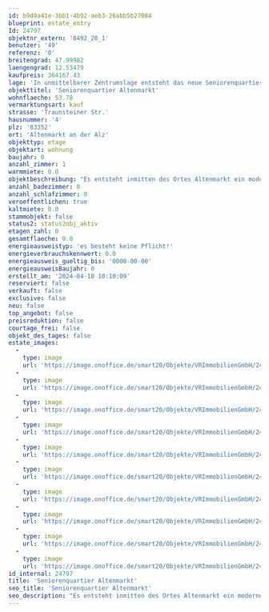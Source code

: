 ```yaml
---
id: b9d0a41e-3bb1-4b92-aeb3-26abb5b27084
blueprint: estate_entry
Id: 24797
objektnr_extern: '8492_20_1'
benutzer: '49'
referenz: '0'
breitengrad: 47.99982
laengengrad: 12.53479
kaufpreis: 364167.43
lage: 'In unmittelbarer Zentrumslage entsteht das neue Seniorenquartier in bevorzugter Lage. In unmittelbarer, fußläufiger Umgebung um das Grundstück befinden sich alle Einrichtungen des täglichen Lebens (Einkaufsmöglichkeiten, Cafés, Ärzte, Apotheken, Kirche, Gemeindeverwaltung, Naherholungsmöglichkeiten, etc.), was eine aktive Teilnahme am Gemeindegeschehen auch im hohen Alter und bei körperlichen Einschränkungen weiterhin ermöglicht. Ein ausschlaggebender Punkt des Konzeptes des Seniorenquartiers ist es, dass sich die Anlage und die sie bewohnenden Menschen in die Gemeinde einfügen und als integraler Teil dieser verstanden werden. Eine Ghettoisierung der „Pflegeeinrichtung“ innerhalb der Ortschaft soll verhindert werden. Auch dies wird durch die gute, zentrale Lage ermöglicht und vereinfacht.'
objekttitel: 'Seniorenquartier Altenmarkt'
wohnflaeche: 53.78
vermarktungsart: kauf
strasse: 'Traunsteiner Str.'
hausnummer: '4'
plz: '83352'
ort: 'Altenmarkt an der Alz'
objekttyp: etage
objektart: wohnung
baujahr: 0
anzahl_zimmer: 1
warmmiete: 0.0
objektbeschreibung: "Es entsteht inmitten des Ortes Altenmarkt ein moderner Neubau mit  schöner Grünanlage :\r\n\r\n- 20 x EZ (ca. 21 m²) davon 4 x rollstuhlgerecht ausgestattet\r\n- 2 x DZ (ca. 26 m²) rollstuhlgerecht ausgestattet\r\n- 38 x 1,5- Zi. Appartements (zwischen 43 m² und 59 m²)\r\n- 4 x 2 Zi- Appartements (zwischen 62 m² und 93 m²)\r\n- 2 Gewerbeeinheiten (Tagespflegeeinrichtung und Tagescafé )\r\n\r\nAn einem Ort werden die verschiedensten Betreuungsformen miteinander vereint: Ambulant betreute Wohnungen, Tagespflege sowie ambulant betreute Wohngruppen.\r\n\r\nDie Tagespflege ist auf 20 Gäste ausgelegt und besitzt eine Gesamtfläche von 245 m². Hierzu gehört ein großer Aufenthaltsbereich mit Tagesküche, Ruheräume, ein Pflegebad, Personal- und Büroräume, sowie WC- und Lagerflächen."
anzahl_badezimmer: 0
anzahl_schlafzimmer: 0
veroeffentlichen: true
kaltmiete: 0.0
stammobjekt: false
status2: status2obj_aktiv
etagen_zahl: 0
gesamtflaeche: 0.0
energieausweistyp: 'es besteht keine Pflicht!'
energieverbrauchskennwert: 0.0
energieausweis_gueltig_bis: '0000-00-00'
energieausweisBaujahr: 0
erstellt_am: '2024-04-18 10:10:09'
reserviert: false
verkauft: false
exclusive: false
neu: false
top_angebot: false
preisreduktion: false
courtage_frei: false
objekt_des_tages: false
estate_images:
  -
    type: image
    url: 'https://image.onoffice.de/smart20/Objekte/VRImmobilienGmbH/24797/_543675.jpg'
  -
    type: image
    url: 'https://image.onoffice.de/smart20/Objekte/VRImmobilienGmbH/24797/_543677.jpg'
  -
    type: image
    url: 'https://image.onoffice.de/smart20/Objekte/VRImmobilienGmbH/24797/_543679.jpg'
  -
    type: image
    url: 'https://image.onoffice.de/smart20/Objekte/VRImmobilienGmbH/24797/_543681.jpg'
  -
    type: image
    url: 'https://image.onoffice.de/smart20/Objekte/VRImmobilienGmbH/24797/_543683.jpg'
  -
    type: image
    url: 'https://image.onoffice.de/smart20/Objekte/VRImmobilienGmbH/24797/_543685.jpg'
  -
    type: image
    url: 'https://image.onoffice.de/smart20/Objekte/VRImmobilienGmbH/24797/_543687.jpg'
  -
    type: image
    url: 'https://image.onoffice.de/smart20/Objekte/VRImmobilienGmbH/24797/_543689.jpg'
  -
    type: image
    url: 'https://image.onoffice.de/smart20/Objekte/VRImmobilienGmbH/24797/_543691.jpg'
  -
    type: image
    url: 'https://image.onoffice.de/smart20/Objekte/VRImmobilienGmbH/24797/_543693.jpg'
id_internal: 24797
title: 'Seniorenquartier Altenmarkt'
seo_title: 'Seniorenquartier Altenmarkt'
seo_description: "Es entsteht inmitten des Ortes Altenmarkt ein moderner Neubau mit  schöner Grünanlage :\r\n\r\n- 20 x EZ (ca. 21 m²) davon 4 x rollstuhlgerecht ausgestattet\r\n- 2"
---
```

